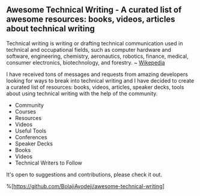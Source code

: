 ## Awesome Technical Writing - A curated list of awesome resources: books, videos, articles about technical writing

Technical writing is writing or drafting technical communication used in technical and occupational fields, such as computer hardware and software, engineering, chemistry, aeronautics, robotics, finance, medical, consumer electronics, biotechnology, and forestry. ~ [Wikepedia](https://en.wikipedia.org/wiki/Technical_writing)

I have received tons of messages and requests from amazing developers looking for ways to break into technical writing and I have decided to create a curated list of resources: books, videos, articles, speaker decks, tools about using technical writing with the help of the community.

- Community
- Courses
- Resources
- Videos
- Useful Tools
- Conferences
- Speaker Decks
- Books
- Videos
- Technical Writers to Follow

It's open to suggestions and contributions, please check it out.


%[https://github.com/BolajiAyodeji/awesome-technical-writing]
